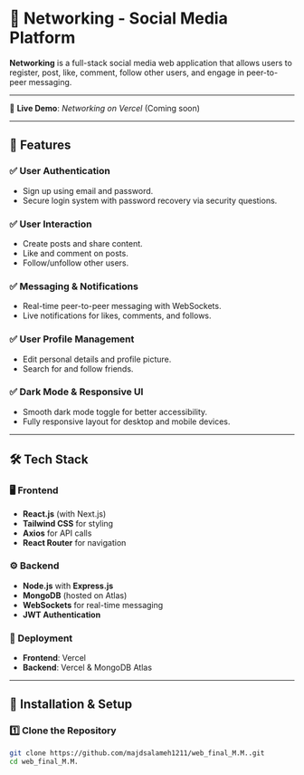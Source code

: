# 📌 Networking - Social Media Platform

**Networking** is a full-stack social media web application that allows users to register, post, like, comment, follow other users, and engage in peer-to-peer messaging.

---

🚀 **Live Demo**: _Networking on Vercel_ (Coming soon)

---

## 📢 Features

### ✅ User Authentication
- Sign up using email and password.
- Secure login system with password recovery via security questions.

### ✅ User Interaction
- Create posts and share content.
- Like and comment on posts.
- Follow/unfollow other users.

### ✅ Messaging & Notifications
- Real-time peer-to-peer messaging with WebSockets.
- Live notifications for likes, comments, and follows.

### ✅ User Profile Management
- Edit personal details and profile picture.
- Search for and follow friends.

### ✅ Dark Mode & Responsive UI
- Smooth dark mode toggle for better accessibility.
- Fully responsive layout for desktop and mobile devices.

---

## 🛠 Tech Stack

### 🖥 Frontend
- **React.js** (with Next.js)
- **Tailwind CSS** for styling
- **Axios** for API calls
- **React Router** for navigation

### ⚙️ Backend
- **Node.js** with **Express.js**
- **MongoDB** (hosted on Atlas)
- **WebSockets** for real-time messaging
- **JWT Authentication**

### 🚀 Deployment
- **Frontend**: Vercel
- **Backend**: Vercel & MongoDB Atlas

---

## 🚀 Installation & Setup

### 1️⃣ Clone the Repository

```bash
git clone https://github.com/majdsalameh1211/web_final_M.M..git
cd web_final_M.M.
